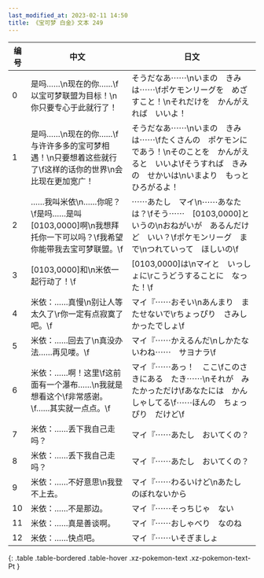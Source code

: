 ```yaml
---
last_modified_at: 2023-02-11 14:50
title: 《宝可梦 白金》文本 249
---
```

| 编号 | 中文 | 日文 |
| ---- | ---- | ---- |
| 0 | 是吗……\n现在的你……\f以宝可梦联盟为目标！\n你只要专心于此就行了！ | そうだなあ⋯⋯\nいまの　きみは⋯⋯\fポケモンリーグを　めざすこと！\nそれだけを　かんがえれば　いいよ！ |
| 1 | 是吗……\n现在的你……\f与许许多多的宝可梦相遇！\n只要想着这些就行了\f这样的话你的世界\n会比现在更加宽广！ | そうだなあ⋯⋯\nいまの　きみは⋯⋯\fたくさんの　ポケモンに　であう！\nそのことを　かんがえると　いいよ\fそうすれば　きみの　せかいは\nいまより　もっと　ひろがるよ！ |
| 2 | ……我叫米依\n……你呢？\f是吗……是叫[0103,0000]啊\n我想拜托你一下可以吗？\f我希望你能带我去宝可梦联盟。\f | ⋯⋯あたし　マイ\n⋯⋯あなたは？\fそう⋯⋯　[0103,0000]というの\nおねがいが　あるんだけど　いい？\fポケモンリーグ　まで\nつれていって　ほしいの\f |
| 3 | [0103,0000]和\n米依一起行动了！\f | [0103,0000]は\nマイと　いっしょに\rこうどうすることに　なった！\f |
| 4 | 米依：……真慢\n别让人等太久了\r你一定有点寂寞了吧。\f | マイ『⋯⋯おそい\nあんまり　またせないで\rちょっぴり　さみしかったでしょ\f |
| 5 | 米依：……回去了\n真没办法……再见喽。\f | マイ『⋯⋯かえるんだ\nしかたないわね⋯⋯　サヨナラ\f |
| 6 | 米依：……啊！这里\f这前面有一个瀑布……\n我就是想看这个\f非常感谢。\f……其实就一点点。\f | マイ『⋯⋯あっ！　ここ\fこのさきにある　たき⋯⋯\nそれが　みたかっただけ\fあなたには　かんしゃしてる\f⋯⋯ほんの　ちょっぴり　だけど\f |
| 7 | 米依：……丢下我自己走吗？ | マイ『⋯⋯あたし　おいてくの？ |
| 8 | 米依：……丢下我自己走吗？ | マイ『⋯⋯あたし　おいてくの？ |
| 9 | 米依：……不好意思\n我登不上去。 | マイ『⋯⋯わるいけど\nあたし　のぼれないから |
| 10 | 米依：……不是那边。 | マイ『⋯⋯そっちじゃ　ない |
| 11 | 米依：……真是善谈啊。 | マイ『⋯⋯おしゃべり　なのね |
| 12 | 米依：……快点吧。 | マイ『⋯⋯いそぎましょ |
{: .table .table-bordered .table-hover .xz-pokemon-text .xz-pokemon-text-Pt }
